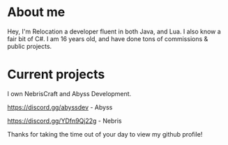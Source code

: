# About me

Hey, I'm Relocation a developer fluent in both Java, and Lua. I also know a fair bit of C#.
I am 16 years old, and have done tons of commissions & public projects.

# Current projects
I own NebrisCraft and Abyss Development.

https://discord.gg/abyssdev - Abyss

https://discord.gg/YDfn9Qj22g - Nebris

Thanks for taking the time out of your day to view my github profile!

